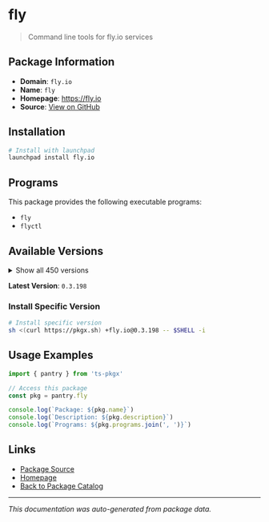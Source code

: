 # fly

> Command line tools for fly.io services

## Package Information

- **Domain**: `fly.io`
- **Name**: `fly`
- **Homepage**: https://fly.io
- **Source**: [View on GitHub](https://github.com/pkgxdev/pantry/tree/main/projects/fly.io/package.yml)

## Installation

```bash
# Install with launchpad
launchpad install fly.io
```

## Programs

This package provides the following executable programs:

- `fly`
- `flyctl`

## Available Versions

<details>
<summary>Show all 450 versions</summary>

- `0.3.198`, `0.3.195`, `0.3.194`, `0.3.193`, `0.3.192`
- `0.3.191`, `0.3.190`, `0.3.189`, `0.3.188`, `0.3.187`
- `0.3.186`, `0.3.185`, `0.3.184`, `0.3.182`, `0.3.181`
- `0.3.180`, `0.3.178`, `0.3.177`, `0.3.176`, `0.3.175`
- `0.3.174`, `0.3.172`, `0.3.171`, `0.3.170`, `0.3.169`
- `0.3.168`, `0.3.167`, `0.3.166`, `0.3.165`, `0.3.164`
- `0.3.163`, `0.3.162`, `0.3.161`, `0.3.160`, `0.3.159`
- `0.3.158`, `0.3.157`, `0.3.156`, `0.3.155`, `0.3.154`
- `0.3.153`, `0.3.152`, `0.3.151`, `0.3.149`, `0.3.148`
- `0.3.147`, `0.3.146`, `0.3.145`, `0.3.144`, `0.3.143`
- `0.3.142`, `0.3.141`, `0.3.140`, `0.3.139`, `0.3.138`
- `0.3.137`, `0.3.136`, `0.3.135`, `0.3.134`, `0.3.132`
- `0.3.131`, `0.3.130`, `0.3.129`, `0.3.128`, `0.3.126`
- `0.3.125`, `0.3.124`, `0.3.123`, `0.3.122`, `0.3.121`
- `0.3.120`, `0.3.119`, `0.3.118`, `0.3.117`, `0.3.116`
- `0.3.115`, `0.3.114`, `0.3.113`, `0.3.112`, `0.3.110`
- `0.3.108`, `0.3.107`, `0.3.106`, `0.3.105`, `0.3.104`
- `0.3.103`, `0.3.102`, `0.3.101`, `0.3.99`, `0.3.98`
- `0.3.97`, `0.3.96`, `0.3.95`, `0.3.94`, `0.3.93`
- `0.3.92`, `0.3.91`, `0.3.90`, `0.3.89`, `0.3.87`
- `0.3.86`, `0.3.85`, `0.3.84`, `0.3.83`, `0.3.82`
- `0.3.81`, `0.3.80`, `0.3.79`, `0.3.78`, `0.3.77`
- `0.3.75`, `0.3.74`, `0.3.73`, `0.3.72`, `0.3.71`
- `0.3.70`, `0.3.69`, `0.3.68`, `0.3.67`, `0.3.66`
- `0.3.65`, `0.3.64`, `0.3.63`, `0.3.62`, `0.3.61`
- `0.3.60`, `0.3.59`, `0.3.58`, `0.3.57`, `0.3.56`
- `0.3.55`, `0.3.54`, `0.3.53`, `0.3.52`, `0.3.51`
- `0.3.50`, `0.3.49`, `0.3.48`, `0.3.47`, `0.3.46`
- `0.3.45`, `0.3.44`, `0.3.43`, `0.3.42`, `0.3.41`
- `0.3.40`, `0.3.39`, `0.3.38`, `0.3.37`, `0.3.36`
- `0.3.35`, `0.3.34`, `0.3.33`, `0.3.32`, `0.3.31`
- `0.3.30`, `0.3.29`, `0.3.28`, `0.3.27`, `0.3.25`
- `0.3.24`, `0.3.23`, `0.3.22`, `0.3.18`, `0.3.17`
- `0.3.16`, `0.3.15`, `0.3.14`, `0.3.13`, `0.3.12`
- `0.3.11`, `0.3.10`, `0.3.8`, `0.3.7`, `0.3.6`
- `0.3.5`, `0.3.4`, `0.3.2`, `0.3.1`, `0.3.0`
- `0.2.127`, `0.2.126`, `0.2.125`, `0.2.124`, `0.2.123`
- `0.2.122`, `0.2.121`, `0.2.120`, `0.2.119`, `0.2.118`
- `0.2.117`, `0.2.116`, `0.2.115`, `0.2.114`, `0.2.112`
- `0.2.111`, `0.2.110`, `0.2.109`, `0.2.108`, `0.2.107`
- `0.2.106`, `0.2.104`, `0.2.103`, `0.2.102`, `0.2.101`
- `0.2.100`, `0.2.99`, `0.2.98`, `0.2.97`, `0.2.96`
- `0.2.95`, `0.2.94`, `0.2.92`, `0.2.91`, `0.2.90`
- `0.2.89`, `0.2.88`, `0.2.87`, `0.2.86`, `0.2.85`
- `0.2.84`, `0.2.80`, `0.2.73`, `0.2.72`, `0.2.71`
- `0.2.69`, `0.2.68`, `0.2.67`, `0.2.66`, `0.2.65`
- `0.2.64`, `0.2.63`, `0.2.62`, `0.2.61`, `0.2.60`
- `0.2.59`, `0.2.58`, `0.2.57`, `0.2.56`, `0.2.55`
- `0.2.54`, `0.2.53`, `0.2.52`, `0.2.51`, `0.2.50`
- `0.2.49`, `0.2.48`, `0.2.47`, `0.2.46`, `0.2.45`
- `0.2.44`, `0.2.43`, `0.2.42`, `0.2.41`, `0.2.40`
- `0.2.39`, `0.2.38`, `0.2.37`, `0.2.36`, `0.2.35`
- `0.2.34`, `0.2.33`, `0.2.32`, `0.2.31`, `0.2.30`
- `0.2.29`, `0.2.28`, `0.2.27`, `0.2.26`, `0.2.25`
- `0.2.24`, `0.2.23`, `0.2.22`, `0.2.21`, `0.2.20`
- `0.2.19`, `0.2.18`, `0.2.17`, `0.2.16`, `0.2.15`
- `0.2.14`, `0.2.13`, `0.2.12`, `0.2.11`, `0.2.10`
- `0.2.9`, `0.2.8`, `0.2.7`, `0.2.6`, `0.2.5`
- `0.2.4`, `0.2.3`, `0.2.2`, `0.2.1`, `0.2.0`
- `0.1.149`, `0.1.148`, `0.1.147`, `0.1.146`, `0.1.145`
- `0.1.144`, `0.1.143`, `0.1.142`, `0.1.141`, `0.1.140`
- `0.1.139`, `0.1.138`, `0.1.137`, `0.1.136`, `0.1.135`
- `0.1.134`, `0.1.133`, `0.1.132`, `0.1.131`, `0.1.130`
- `0.1.129`, `0.1.128`, `0.1.127`, `0.1.126`, `0.1.125`
- `0.1.124`, `0.1.123`, `0.1.122`, `0.1.121`, `0.1.120`
- `0.1.119`, `0.1.118`, `0.1.117`, `0.1.115`, `0.1.114`
- `0.1.112`, `0.1.111`, `0.1.110`, `0.1.109`, `0.1.108`
- `0.1.107`, `0.1.106`, `0.1.104`, `0.1.103`, `0.1.102`
- `0.1.101`, `0.1.100`, `0.1.99`, `0.1.98`, `0.1.97`
- `0.1.96`, `0.1.95`, `0.1.94`, `0.1.93`, `0.1.92`
- `0.1.91`, `0.1.90`, `0.1.89`, `0.1.88`, `0.1.87`
- `0.1.86`, `0.1.85`, `0.1.84`, `0.1.83`, `0.1.82`
- `0.1.81`, `0.1.80`, `0.1.79`, `0.1.78`, `0.1.77`
- `0.1.76`, `0.1.75`, `0.1.71`, `0.1.70`, `0.1.69`
- `0.1.68`, `0.1.67`, `0.1.66`, `0.1.65`, `0.1.64`
- `0.1.63`, `0.1.62`, `0.1.61`, `0.1.60`, `0.1.59`
- `0.1.58`, `0.1.57`, `0.1.56`, `0.1.55`, `0.1.54`
- `0.1.53`, `0.1.52`, `0.1.51`, `0.1.50`, `0.1.49`
- `0.1.48`, `0.1.47`, `0.1.46`, `0.1.45`, `0.1.44`
- `0.1.43`, `0.1.42`, `0.1.41`, `0.1.40`, `0.1.39`
- `0.1.38`, `0.1.37`, `0.1.36`, `0.1.35`, `0.1.34`
- `0.1.33`, `0.1.32`, `0.1.31`, `0.1.30`, `0.1.29`
- `0.1.28`, `0.1.27`, `0.1.26`, `0.1.25`, `0.1.24`
- `0.1.23`, `0.1.22`, `0.1.21`, `0.1.20`, `0.1.19`
- `0.1.18`, `0.1.17`, `0.1.16`, `0.1.15`, `0.1.14`
- `0.1.13`, `0.1.12`, `0.1.11`, `0.1.10`, `0.1.9`
- `0.1.8`, `0.1.7`, `0.1.6`, `0.1.5`, `0.1.4`
- `0.1.3`, `0.1.2`, `0.1.1`, `0.1.0`, `0.0.559`
- `0.0.558`, `0.0.557`, `0.0.556`, `0.0.555`, `0.0.554`
- `0.0.553`, `0.0.552`, `0.0.551`, `0.0.550`, `0.0.548`

</details>

**Latest Version**: `0.3.198`

### Install Specific Version

```bash
# Install specific version
sh <(curl https://pkgx.sh) +fly.io@0.3.198 -- $SHELL -i
```

## Usage Examples

```typescript
import { pantry } from 'ts-pkgx'

// Access this package
const pkg = pantry.fly

console.log(`Package: ${pkg.name}`)
console.log(`Description: ${pkg.description}`)
console.log(`Programs: ${pkg.programs.join(', ')}`)
```

## Links

- [Package Source](https://github.com/pkgxdev/pantry/tree/main/projects/fly.io/package.yml)
- [Homepage](https://fly.io)
- [Back to Package Catalog](../../package-catalog.md)

---

*This documentation was auto-generated from package data.*
